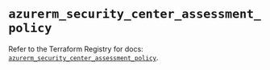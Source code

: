 # `azurerm_security_center_assessment_policy`

Refer to the Terraform Registry for docs: [`azurerm_security_center_assessment_policy`](https://registry.terraform.io/providers/hashicorp/azurerm/3.104.0/docs/resources/security_center_assessment_policy).
